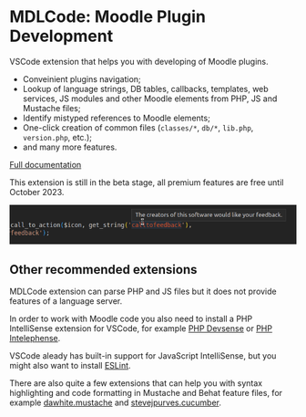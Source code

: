 # MDLCode: Moodle Plugin Development

VSCode extension that helps you with developing of Moodle plugins.

- Conveinient plugins navigation;
- Lookup of language strings, DB tables, callbacks, templates, web services, JS modules and other Moodle elements from PHP, JS and Mustache files;
- Identify mistyped references to Moodle elements;
- One-click creation of common files (`classes/*`, `db/*`, `lib.php`, `version.php`, etc.);
- and many more features.

[Full documentation](https://github.com/lmscloud-io/mdlcode-docs/blob/main/docs/README.md)

This extension is still in the beta stage, all premium features are free until October 2023.

<img src="https://raw.githubusercontent.com/lmscloud-io/mdlcode-docs/main/docs/media/strings/strings2.png">

## Other recommended extensions

MDLCode extension can parse PHP and JS files but it does not provide features of a language server.

In order to work with Moodle code you also need to install a PHP IntelliSense extension for VSCode,
for example [PHP Devsense](https://marketplace.visualstudio.com/items?itemName=DEVSENSE.phptools-vscode)
or [PHP Intelephense](https://marketplace.visualstudio.com/items?itemName=bmewburn.vscode-intelephense-client).

VSCode aleady has built-in support for JavaScript IntelliSense, but you might also want to install [ESLint](https://marketplace.visualstudio.com/items?itemName=dbaeumer.vscode-eslint).

There are also quite a few extensions that can help you with syntax highlighting and code formatting in Mustache and Behat feature files, for example
[dawhite.mustache](https://marketplace.visualstudio.com/items?itemName=dawhite.mustache) and
[stevejpurves.cucumber](https://marketplace.visualstudio.com/items?itemName=stevejpurves.cucumber).
